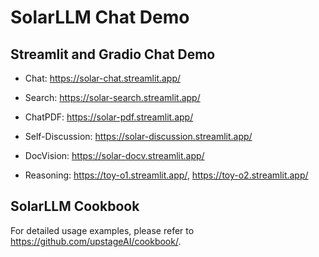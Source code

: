 # SolarLLM Chat Demo
## Streamlit and Gradio Chat Demo
* Chat: https://solar-chat.streamlit.app/
* Search: https://solar-search.streamlit.app/
* ChatPDF: https://solar-pdf.streamlit.app/
* Self-Discussion: https://solar-discussion.streamlit.app/
* DocVision: https://solar-docv.streamlit.app/
  
* Reasoning: https://toy-o1.streamlit.app/, https://toy-o2.streamlit.app/

## SolarLLM Cookbook
For detailed usage examples, please refer to https://github.com/upstageAI/cookbook/. 
